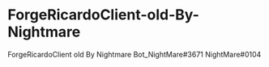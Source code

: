 # ForgeRicardoClient-old-By-Nightmare
ForgeRicardoClient old By Nightmare Bot_NightMare#3671 NightMare#0104
